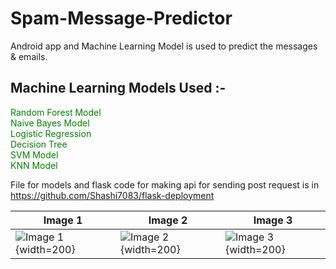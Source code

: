 # Spam-Message-Predictor
Android app  and Machine Learning Model is used to predict the messages & emails.
## Machine Learning Models Used :-
<font color="green"> Random Forest Model<br></font>
<font color="green"> Naive Bayes Model<br></font>
<font color="green"> Logistic Regression<br></font>
<font color="green"> Decision Tree<br></font>
<font color="green"> SVM Model<br></font>
<font color="green"> KNN Model<br></font>

File for  models and flask code for making api for sending post request is in <font color="blue">https://github.com/Shashi7083/flask-deployment</font>


| Image 1 | Image 2 | Image 3 |
| ------- | ------- | ------- |
| ![Image 1](file:///C:/Users/shash/Downloads/smspredic.jpg){width=200} | ![Image 2](file:///C:/Users/shash/Downloads/smspred.jpg){width=200} | ![Image 3](file:///C:/Users/shash/Downloads/smspredictor.jpg){width=200} |
